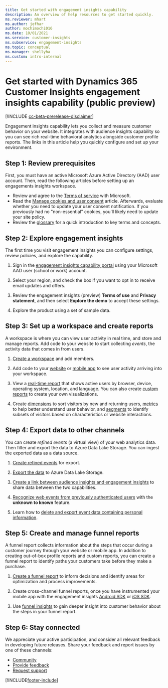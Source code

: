 ```yaml
---
title: Get started with engagement insights capability
description: An overview of help resources to get started quickly. 
ms.reviewer: mhart
ms.author: jefhar
author: mochimochi016
ms.date: 10/01/2021
ms.service: customer-insights
ms.subservice: engagement-insights 
ms.topic: conceptual
ms.manager: shellyha
ms.custom: intro-internal
---
```


# Get started with Dynamics 365 Customer Insights engagement insights capability (public preview)

[!INCLUDE [cc-beta-prerelease-disclaimer](includes/cc-beta-prerelease-disclaimer.md)]

Engagement insights capability lets you collect and measure customer behavior on your website. It integrates with audience insights capability so you can see rich real-time behavioral analytics alongside customer profile reports. The links in this article help you quickly configure and set up your environment.

## Step 1: Review prerequisites

First, you must have an active Microsoft Azure Active Directory (AAD) user account. Then, read the following articles before setting up an engagements insights workspace.

- Review and agree to the [Terms of service](terms-of-service.md) with Microsoft.  
- Read the [Manage cookies and user consent](user-consent-storage.md) article. Afterwards, evaluate whether you need to update your user consent notification. If you previously had no "non-essential" cookies, you'll likely need to update your site policy.
- Review the [glossary](glossary.md) for a quick introduction to key terms and concepts.

## Step 2: Explore engagement insights

The first time you visit engagement insights you can configure settings, review policies, and explore the capability.

1. Sign in the [engagement insights capability portal](https://home.ci.ai.dynamics.com/app/engagement-insights) using your Microsoft AAD user (school or work) account.

1. Select your region, and check the box if you want to opt in to receive email updates and offers.

1. Review the engagement insights (preview) **Terms of use** and **Privacy statement**, and then select **Explore the demo** to accept these settings.

1. Explore the product using a set of sample data.

##  Step 3: Set up a workspace and create reports

A workspace is where you can view user activity in real time, and store and manage reports. Add code to your website to start collecting *events*, the activity data that comes in from users.

1. [Create a workspace](create-workspace.md) and add members.

1. Add code to your [website](instrument-website.md) or [mobile app](developer-resources.md#capture-events-from-mobile-apps) to see user activity arriving into your workspace.

1. View a [real-time report](view-reports.md) that shows active users by browser, device, operating system, location, and language. You can also create [custom reports](custom-reports.md) to create your own visualizations.

1. Create [dimensions](dimensions.md) to sort visitors by new and returning users, [metrics](metrics.md) to help better understand user behavior, and [segments](segments.md) to identify subsets of visitors based on characteristics or website interactions.
	
## Step 4: Export data to other channels

You can create *refined events* (a virtual view) of your web analytics data. Then filter and export the data to Azure Data Lake Storage. You can ingest the exported data as a data source.

1. [Create refined events](refined-events.md) for export.

1. [Export the data](export-events.md) to Azure Data Lake Storage.

1. [Create a link between audience insights and engagement insights](integrate-audience-insights-engagement-insights.md) to share data between the two capabilities.

1. [Recognize web events from previously authenticated users](unknown-to-known.md) with the **unknown to known** feature.

1. Learn how to [delete and export event data containing personal information](delete-export-personal-data.md).

## Step 5: Create and manage funnel reports

A funnel report collects information about the steps that occur during a customer journey through your website or mobile app. In addition to creating out-of-box profile reports and custom reports, you can create a funnel report to identify paths your customers take before they make a purchase. 

1. [Create a funnel report](funnel-reports.md) to inform decisions and identify areas for optimization and process improvements.

1. Create cross-channel funnel reports, once you have instrumented your mobile app with the engagement insights [Android SDK](get-started-android.md) or [iOS SDK](get-started-ios.md).

1. Use [funnel insights](funnel-reports.md#funnel-insights) to gain deeper insight into customer behavior about the steps in your funnel report.
 
## Step 6: Stay connected

We appreciate your active participation, and consider all relevant feedback in developing future releases. Share your feedback and report issues by one of these channels:
- [Community](https://go.microsoft.com/fwlink/?linkid=2141648)
- [Provide feedback](https://go.microsoft.com/fwlink/?linkid=2143222)
- [Request support](https://go.microsoft.com/fwlink/?linkid=2145734) 


[!INCLUDE[footer-include](../includes/footer-banner.md)]
